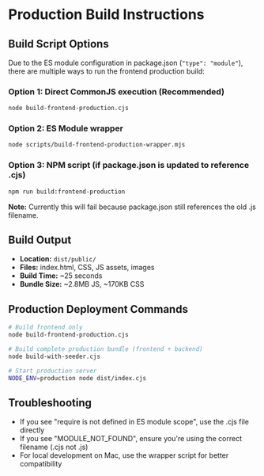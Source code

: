 # Production Build Instructions

## Build Script Options

Due to the ES module configuration in package.json (`"type": "module"`), there are multiple ways to run the frontend production build:

### Option 1: Direct CommonJS execution (Recommended)
```bash
node build-frontend-production.cjs
```

### Option 2: ES Module wrapper
```bash
node scripts/build-frontend-production-wrapper.mjs
```

### Option 3: NPM script (if package.json is updated to reference .cjs)
```bash
npm run build:frontend-production
```
**Note:** Currently this will fail because package.json still references the old .js filename.

## Build Output
- **Location:** `dist/public/`
- **Files:** index.html, CSS, JS assets, images
- **Build Time:** ~25 seconds
- **Bundle Size:** ~2.8MB JS, ~170KB CSS

## Production Deployment Commands
```bash
# Build frontend only
node build-frontend-production.cjs

# Build complete production bundle (frontend + backend)
node build-with-seeder.cjs

# Start production server
NODE_ENV=production node dist/index.cjs
```

## Troubleshooting
- If you see "require is not defined in ES module scope", use the .cjs file directly
- If you see "MODULE_NOT_FOUND", ensure you're using the correct filename (.cjs not .js)
- For local development on Mac, use the wrapper script for better compatibility